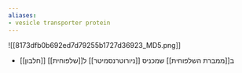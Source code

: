 ```yaml
---
aliases:
- vesicle transporter protein
---
```

![[8173dfb0b692ed7d79255b1727d36923_MD5.png]]
- [[חלבון]] ב[[ממברת השלפוחית]] שמכניס [[ניורוטרנסמיטר]] ל[[שלפוחית]] 
